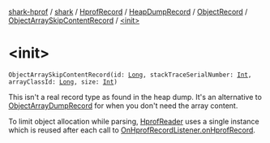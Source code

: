 [shark-hprof](../../../../../index.md) / [shark](../../../../index.md) / [HprofRecord](../../../index.md) / [HeapDumpRecord](../../index.md) / [ObjectRecord](../index.md) / [ObjectArraySkipContentRecord](index.md) / [&lt;init&gt;](./-init-.md)

# &lt;init&gt;

`ObjectArraySkipContentRecord(id: `[`Long`](https://kotlinlang.org/api/latest/jvm/stdlib/kotlin/-long/index.html)`, stackTraceSerialNumber: `[`Int`](https://kotlinlang.org/api/latest/jvm/stdlib/kotlin/-int/index.html)`, arrayClassId: `[`Long`](https://kotlinlang.org/api/latest/jvm/stdlib/kotlin/-long/index.html)`, size: `[`Int`](https://kotlinlang.org/api/latest/jvm/stdlib/kotlin/-int/index.html)`)`

This isn't a real record type as found in the heap dump. It's an alternative to
[ObjectArrayDumpRecord](../-object-array-dump-record/index.md) for when you don't need the array content.

To limit object allocation while parsing, [HprofReader](../../../../-hprof-reader/index.md) uses a single instance which is
reused after each call to [OnHprofRecordListener.onHprofRecord](../../../../-on-hprof-record-listener/on-hprof-record.md).

